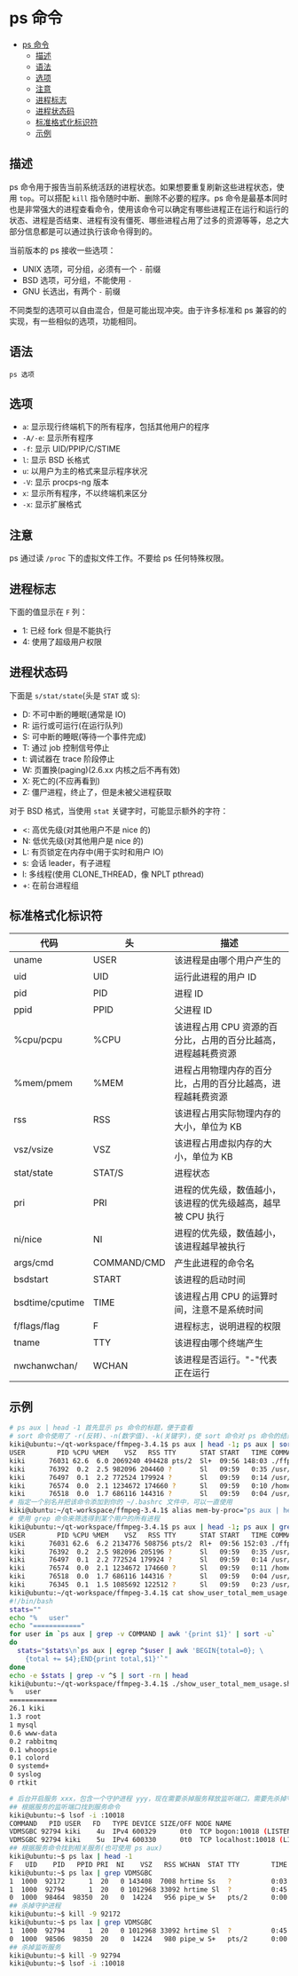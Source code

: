 # ps 命令

- [ps 命令](#ps-命令)
  - [描述](#描述)
  - [语法](#语法)
  - [选项](#选项)
  - [注意](#注意)
  - [进程标志](#进程标志)
  - [进程状态码](#进程状态码)
  - [标准格式化标识符](#标准格式化标识符)
  - [示例](#示例)

## 描述

ps 命令用于报告当前系统活跃的进程状态。如果想要重复刷新这些进程状态，使用 `top`。可以搭配 `kill` 指令随时中断、删除不必要的程序。ps 命令是最基本同时也是非常强大的进程查看命令，使用该命令可以确定有哪些进程正在运行和运行的状态、进程是否结束、进程有没有僵死、哪些进程占用了过多的资源等等，总之大部分信息都是可以通过执行该命令得到的。

当前版本的 ps 接收一些选项：

- UNIX 选项，可分组，必须有一个 `-` 前缀
- BSD 选项，可分组，不能使用 `-`
- GNU 长选出，有两个 `-` 前缀

不同类型的选项可以自由混合，但是可能出现冲突。由于许多标准和 ps 兼容的的实现，有一些相似的选项，功能相同。

## 语法

`ps 选项`

## 选项

- `a`: 显示现行终端机下的所有程序，包括其他用户的程序
- `-A/-e`: 显示所有程序
- `-f`: 显示 UID/PPIP/C/STIME
- `l`: 显示 BSD 长格式
- `u`: 以用户为主的格式来显示程序状况
- `-V`: 显示 procps-ng 版本
- `x`: 显示所有程序，不以终端机来区分
- `-x`: 显示扩展格式

## 注意

ps 通过读 `/proc` 下的虚拟文件工作。不要给 ps 任何特殊权限。

## 进程标志

下面的值显示在 `F` 列：

- 1: 已经 fork 但是不能执行
- 4: 使用了超级用户权限

## 进程状态码

下面是 `s/stat/state`(头是 `STAT` 或 `S`):

- D: 不可中断的睡眠(通常是 IO)
- R: 运行或可运行(在运行队列)
- S: 可中断的睡眠(等待一个事件完成)
- T: 通过 job 控制信号停止
- t: 调试器在 trace 阶段停止
- W: 页置换(paging)(2.6.xx 内核之后不再有效)
- X: 死亡的(不应再看到)
- Z: 僵尸进程，终止了，但是未被父进程获取

对于 BSD 格式，当使用 `stat` 关键字时，可能显示额外的字符：

- <: 高优先级(对其他用户不是 nice 的)
- N: 低优先级(对其他用户是 nice 的)
- L: 有页锁定在内存中(用于实时和用户 IO)
- s: 会话 leader，有子进程
- l: 多线程(使用 CLONE_THREAD，像 NPLT pthread)
- +: 在前台进程组

## 标准格式化标识符

| 代码 | 头 | 描述 |
| --- | --- | --- |
| uname | USER | 该进程是由哪个用户产生的 |
| uid | UID | 运行此进程的用户 ID |
| pid | PID | 进程 ID |
| ppid | PPID | 父进程 ID |
| %cpu/pcpu | %CPU | 该进程占用 CPU 资源的百分比，占用的百分比越高，进程越耗费资源 |
| %mem/pmem | %MEM | 进程占用物理内存的百分比，占用的百分比越高，进程越耗费资源 |
| rss | RSS | 该进程占用实际物理内存的大小，单位为 KB |
| vsz/vsize | VSZ | 该进程占用虚拟内存的大小，单位为 KB |
| stat/state | STAT/S | 进程状态 |
| pri | PRI | 进程的优先级，数值越小，该进程的优先级越高，越早被 CPU 执行 |
| ni/nice | NI | 进程的优先级，数值越小，该进程越早被执行 |
| args/cmd | COMMAND/CMD | 产生此进程的命令名 |
| bsdstart | START | 该进程的启动时间 |
| bsdtime/cputime | TIME | 该进程占用 CPU 的运算时间，注意不是系统时间 |
| f/flags/flag | F | 进程标志，说明进程的权限 |
| tname | TTY | 该进程由哪个终端产生 |
| nwchanwchan/ | WCHAN | 该进程是否运行。"-"代表正在运行 |

## 示例

```sh
# ps aux | head -1 首先显示 ps 命令的标题，便于查看
# sort 命令使用了 -r(反转)、-n(数字值)、-k(关键字)，使 sort 命令对 ps 命令的结果按照第四列(内存使用情况)中的数字逆序进行排列并输出
kiki@ubuntu:~/qt-workspace/ffmpeg-3.4.1$ ps aux | head -1; ps aux | sort -rnk 4 | head -5
USER        PID %CPU %MEM    VSZ   RSS TTY      STAT START   TIME COMMAND
kiki      76031 62.6  6.0 2069240 494428 pts/2  Sl+  09:56 148:03 ./ffplay -v 32 -rtsp_transport udp rtsp://admin:admin@192.168.5.180:554
kiki      76392  0.2  2.5 982096 204460 ?       Sl   09:59   0:35 /usr/share/code/code --type=zygote --no-sandbox
kiki      76497  0.1  2.2 772524 179924 ?       Sl   09:59   0:14 /usr/share/code/code /usr/share/code/resources/app/out/bootstrap-fork --type=extensionHost
kiki      76574  0.0  2.1 1234672 174660 ?      Sl   09:59   0:10 /home/kiki/.vscode/extensions/ms-vscode.cpptools-0.27.1/bin/cpptools
kiki      76518  0.0  1.7 686116 144316 ?       Sl   09:59   0:04 /usr/share/code/code /usr/share/code/resources/app/out/bootstrap-fork --type=watcherService
# 指定一个别名并把该命令添加到你的 ~/.bashrc 文件中，可以一直使用
kiki@ubuntu:~/qt-workspace/ffmpeg-3.4.1$ alias mem-by-proc="ps aux | head -1; ps aux | sort -rnk 4"
# 使用 grep 命令来筛选得到某个用户的所有进程
kiki@ubuntu:~/qt-workspace/ffmpeg-3.4.1$ ps aux | head -1; ps aux | grep ^kiki| sort -rnk 4 | more
USER        PID %CPU %MEM    VSZ   RSS TTY      STAT START   TIME COMMAND
kiki      76031 62.6  6.2 2134776 508756 pts/2  Rl+  09:56 152:03 ./ffplay -v 32 -rtsp_transport udp rtsp://admin:admin@192.168.5.180:554
kiki      76392  0.2  2.5 982096 205196 ?       Sl   09:59   0:35 /usr/share/code/code --type=zygote --no-sandbox
kiki      76497  0.1  2.2 772524 179924 ?       Sl   09:59   0:14 /usr/share/code/code /usr/share/code/resources/app/out/bootstrap-fork --type=extensionHost
kiki      76574  0.0  2.1 1234672 174660 ?      Sl   09:59   0:11 /home/kiki/.vscode/extensions/ms-vscode.cpptools-0.27.1/bin/cpptools
kiki      76518  0.0  1.7 686116 144316 ?       Sl   09:59   0:04 /usr/share/code/code /usr/share/code/resources/app/out/bootstrap-fork --type=watcherService
kiki      76345  0.1  1.5 1085692 122512 ?      Sl   09:59   0:23 /usr/share/code/code --unity-launch
kiki@ubuntu:~/qt-workspace/ffmpeg-3.4.1$ cat show_user_total_mem_usage.sh
#!/bin/bash
stats=""
echo "%   user"
echo "============"
for user in `ps aux | grep -v COMMAND | awk '{print $1}' | sort -u`
do
  stats="$stats\n`ps aux | egrep ^$user | awk 'BEGIN{total=0}; \
    {total += $4};END{print total,$1}'`"
done
echo -e $stats | grep -v ^$ | sort -rn | head
kiki@ubuntu:~/qt-workspace/ffmpeg-3.4.1$ ./show_user_total_mem_usage.sh
%   user
============
26.1 kiki
1.3 root
1 mysql
0.6 www-data
0.2 rabbitmq
0.1 whoopsie
0.1 colord
0 systemd+
0 syslog
0 rtkit
```

```sh
# 后台开启服务 xxx，包含一个守护进程 yyy，现在需要杀掉服务释放监听端口，需要先杀掉守护进程
## 根据服务的监听端口找到服务命令
kiki@ubuntu:~$ lsof -i :10018
COMMAND   PID USER   FD   TYPE DEVICE SIZE/OFF NODE NAME
VDMSGBC 92794 kiki    4u  IPv4 600329      0t0  TCP bogon:10018 (LISTEN)
VDMSGBC 92794 kiki    5u  IPv4 600330      0t0  TCP localhost:10018 (LISTEN)
## 根据服务命令找到相关服务(也可使用 ps aux)
kiki@ubuntu:~$ ps lax | head -1
F   UID    PID   PPID PRI  NI    VSZ   RSS WCHAN  STAT TTY        TIME COMMAND
kiki@ubuntu:~$ ps lax | grep VDMSGBC
1  1000  92172      1  20   0 143408  7008 hrtime Ss   ?          0:03 /home/kiki/qt-workspace/ai/VDMSGBC/build/debug/VDMSGBC
1  1000  92794      1  20   0 1012968 33092 hrtime Sl  ?          0:45 /home/kiki/qt-workspace/ai/VDMSGBC/build/debug/VDMSGBC
0  1000  98464  98350  20   0  14224   956 pipe_w S+   pts/2      0:00 grep --color=auto VDMSGBC
## 杀掉守护进程
kiki@ubuntu:~$ kill -9 92172
kiki@ubuntu:~$ ps lax | grep VDMSGBC
1  1000  92794      1  20   0 1012968 33092 hrtime Sl  ?          0:45 /home/kiki/qt-workspace/ai/VDMSGBC/build/debug/VDMSGBC
0  1000  98506  98350  20   0  14224   980 pipe_w S+   pts/2      0:00 grep --color=auto VDMSGBC
## 杀掉监听服务
kiki@ubuntu:~$ kill -9 92794
kiki@ubuntu:~$ lsof -i :10018
```
